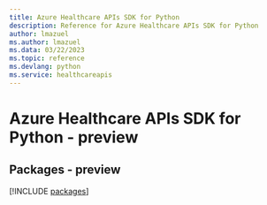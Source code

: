 ```yaml
---
title: Azure Healthcare APIs SDK for Python
description: Reference for Azure Healthcare APIs SDK for Python
author: lmazuel
ms.author: lmazuel
ms.data: 03/22/2023
ms.topic: reference
ms.devlang: python
ms.service: healthcareapis
---
```

# Azure Healthcare APIs SDK for Python - preview
## Packages - preview
[!INCLUDE [packages](healthcare-apis-index.md)]